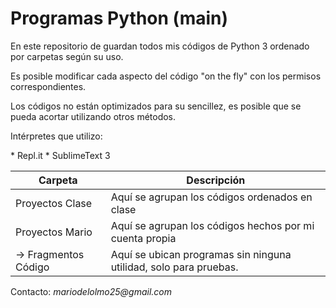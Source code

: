 <h1>Programas Python (main)</h1>
<p>En este repositorio de guardan todos mis códigos de Python 3 ordenado por carpetas según su uso.</p>
<p>Es posible modificar cada aspecto del código "on the fly" con los permisos correspondientes.</p>
<p>Los códigos no están optimizados para su sencillez, es posible que se pueda acortar utilizando otros métodos.</p>
<p>Intérpretes que utilizo:</p>
* Repl.it
* SublimeText 3

**Carpeta** | **Descripción**
----------- | -------------
Proyectos Clase | Aquí se agrupan los códigos ordenados en clase
Proyectos Mario | Aquí se agrupan los códigos hechos por mi cuenta propia
 -> Fragmentos Código | Aquí se ubican programas sin ninguna utilidad, solo para pruebas.

Contacto: _mariodelolmo25@gmail.com_
